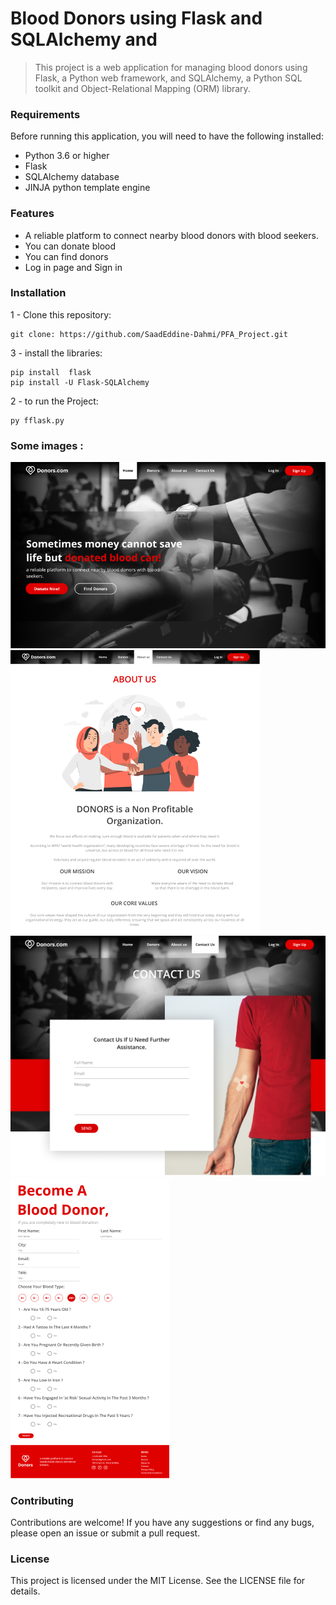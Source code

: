 # Blood Donors using Flask and SQLAlchemy and 

> This project is a web application for managing blood donors using Flask, a Python web framework, and SQLAlchemy, a Python SQL toolkit and Object-Relational Mapping (ORM) library.

### Requirements

Before running this application, you will need to have the following installed:

   - Python 3.6 or higher  
   - Flask         
   - SQLAlchemy database       
   - JINJA python template engine        



### Features

- A reliable platform to connect nearby blood donors with blood seekers.
- You can donate blood
- You can find donors
- Log in page and Sign in

### Installation
 1 - Clone this repository:
```
git clone: https://github.com/SaadEddine-Dahmi/PFA_Project.git
```
 3 - install the libraries:
 ```
 pip install  flask
 pip install -U Flask-SQLAlchemy
 ```
 2 - to run the Project:
 ```
 py fflask.py
 ```
### Some images :
<img src="https://github.com/SaadEddine-Dahmi/PFA/blob/master/static/Donors.png" >
<img src="https://github.com/SaadEddine-Dahmi/PFA/blob/master/static/about.png">
<img src="https://github.com/SaadEddine-Dahmi/PFA/blob/master/static/contact.png">
<img src="https://github.com/SaadEddine-Dahmi/PFA/blob/master/static/become.png">


### Contributing
Contributions are welcome! If you have any suggestions or find any bugs,        
please open an issue or submit a pull request.

### License
This project is licensed under the MIT License. See the LICENSE file for details.
